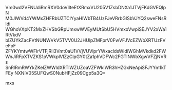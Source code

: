 Vm0wd2VFNUdiRmRXV0doVllteEtXRmxVU205V1ZsbDNXa1JTVjFKdGVEQlpN
M0JIWVd4YWMxZHFRbUZTClYyaHlWbTB4UzFJeVRrbGlSbVJYQ2sweFNsRldi
WGhoVXpKT2MxZHVSbGRpUmxwWVEyMUtSbU5HVmxoVwpiSEJYV2xWa1RtVkdV
blZUYkZacFVtNUNWVkV5TVV0U2JHUlpZMFprV0FwVFJVcEZWbXRTUzFVeFpF
ZFYKYmtwWFlrVTFjRll3Vmt0aU1VVjVUVlprYWxacldsWldiWGhMVkdkd2FW
WnJiRFpXTVZKS1pVWkplVlZzClpGY0tZa1phVDFWc2FGTlNWbXgwVFZjNVRs
SnRlRmRWYkZKelZWWldXRTlWZUZoaVZFWklWR3hHZGxNeApiSFJYYm1kTFEy
NXNlV05SUFQwS0NubHFjZz09Cgp5a3Q=

mxs